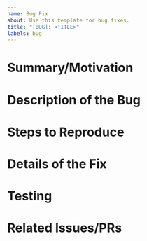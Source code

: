 ```yaml
---
name: Bug Fix
about: Use this template for bug fixes.
title: "[BUG]: <TITLE>"
labels: bug
---
```


# Summary/Motivation

# Description of the Bug

# Steps to Reproduce

# Details of the Fix

# Testing

# Related Issues/PRs
